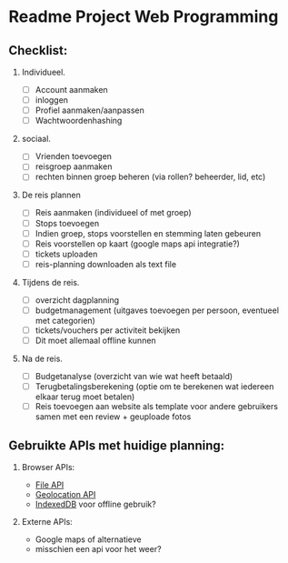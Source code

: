 # Readme Project Web Programming

## Checklist:

1. Individueel.

    - [ ] Account aanmaken 
    - [ ] inloggen
    - [ ] Profiel aanmaken/aanpassen
    - [ ] Wachtwoordenhashing

2. sociaal.

    - [ ] Vrienden toevoegen
    - [ ] reisgroep aanmaken
    - [ ] rechten binnen groep beheren (via rollen? beheerder, lid, etc)

3. De reis plannen

    - [ ] Reis aanmaken (individueel of met groep)
    - [ ] Stops toevoegen
    - [ ] Indien groep, stops voorstellen en stemming laten gebeuren
    - [ ] Reis voorstellen op kaart (google maps api integratie?)
    - [ ] tickets uploaden
    - [ ] reis-planning downloaden als text file

4. Tijdens de reis.

    - [ ] overzicht dagplanning
    - [ ] budgetmanagement (uitgaves toevoegen per persoon, eventueel met categorien)
    - [ ] tickets/vouchers per activiteit bekijken
    - [ ] Dit moet allemaal offline kunnen

5. Na de reis.

    - [ ] Budgetanalyse (overzicht van wie wat heeft betaald)
    - [ ] Terugbetalingsberekening (optie om te berekenen wat iedereen elkaar terug moet betalen)
    - [ ] Reis toevoegen aan website als template voor andere gebruikers samen met een review + geuploade fotos

## Gebruikte APIs met huidige planning:

1. Browser APIs:
    - [File API](https://www.example.com)
    - [Geolocation API](https://developer.mozilla.org/en-US/docs/Web/API/Geolocation_API)
    - [IndexedDB](https://developer.mozilla.org/en-US/docs/Web/API/IndexedDB_API) voor offline gebruik?

2. Externe APIs:
    - Google maps of alternatieve
    - misschien een api voor het weer?
